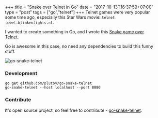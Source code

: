+++
title = "Snake over Telnet in Go"
date = "2017-10-13T16:37:59+07:00"
type = "post"
tags = ["go","telnet"]
+++
Telnet games were very popular some time ago, especially this Star Wars movie: `telnet towel.blinkenlights.nl`.

I wanted to create something in Go, and I wrote this [Snake game over Telnet](https://github.com/plutov/go-snake-telnet).

Go is awesome in this case, no need any dependencies to build this funny stuff.

![go-snake-telnet](/go-snake-telnet.gif)

### Development

```
go get github.com/plutov/go-snake-telnet
go-snake-telnet --host localhost --port 8080
```

### Contribute

It's open source project, so feel free to contribute - [go-snake-telnet](https://github.com/plutov/go-snake-telnet).

